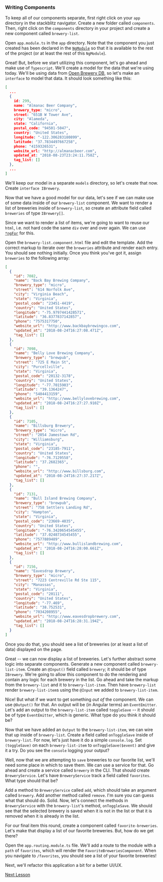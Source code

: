 ### Writing Components

To keep all of our components separate, first right click on your `app` directory in the stackblitz navigator. Create a new folder called `components`.
Then, right click on the `components` directory in your project and create a new component called `brewery-list`.

Open `app.module.ts` in the `app` directory. Note that the component you just created has been declared in the <a href="https://angular.io/guide/architecture-modules" target="_blank" rel="noopener noreferrer nofollow">`NgModule`</a> so that it is available to the rest of the project (or at least the rest of this `NgModule`).

Great! But, before we start utilizing this component, let's go ahead and make use of `Typescript`. We'll create a model for the data that we're using today. We'll be using data from [Open Brewery DB](https://www.openbrewerydb.org/#documentation), so let's make an `interface` to model that data. It should look something like this:

```json
[
  ...
  {
    id: 299,
    name: "Almanac Beer Company",
    brewery_type: "micro",
    street: "651B W Tower Ave",
    city: "Alameda",
    state: "California",
    postal_code: "94501-5047",
    country: "United States",
    longitude: "-122.306283180899",
    latitude: "37.7834497667258",
    phone: "4159326531",
    website_url: "http://almanacbeer.com",
    updated_at: "2018-08-23T23:24:11.758Z",
    tag_list: []
  },
  ...
]
```

We'll keep our model in a separate `models` directory, so let's create that now. Create `interface IBrewery`.

Now that we have a good model for our data, let's see if we can make use of some data inside of our `brewery-list` component. We want to render a list of breweries inside of `brewery-list`, so create an attribute field called `breweries` of type `IBrewery[]`.

Since we want to render a list of items, we're going to want to reuse our `html`, i.e. not hard code the same `div` over and over again. We can use <a href="https://angular.io/api/common/NgForOf" target="_blank" rel="noopener nofollow">`*ngFor`</a> for this.

Open the `brewery-list.component.html` file and edit the template. Add the correct markup to iterate over the `breweries` attribute and render each entry. You should see nothing initially. Once you think you've got it, assign `breweries` to the following array:

```json
[
  {
    "id": 7082,
    "name": "Back Bay Brewing Company",
    "brewery_type": "micro",
    "street": "614 Norfolk Ave",
    "city": "Virginia Beach",
    "state": "Virginia",
    "postal_code": "23451-4419",
    "country": "United States",
    "longitude": "-75.9797441428571",
    "latitude": "36.8377837142857",
    "phone": "7575317750",
    "website_url": "http://www.backbaybrewingco.com",
    "updated_at": "2018-08-24T16:27:08.471Z",
    "tag_list": []
  },
  {
    "id": 7098,
    "name": "Belly Love Brewing Company",
    "brewery_type": "brewpub",
    "street": "725 E Main St",
    "city": "Purcellville",
    "state": "Virginia",
    "postal_code": "20132-3178",
    "country": "United States",
    "longitude": "-77.7015903",
    "latitude": "39.1364247",
    "phone": "5404413159",
    "website_url": "http://www.bellylovebrewing.com",
    "updated_at": "2018-08-24T16:27:27.910Z",
    "tag_list": []
  },
  {
    "id": 7105,
    "name": "Billsburg Brewery",
    "brewery_type": "micro",
    "street": "2054 Jamestown Rd",
    "city": "Williamsburg",
    "state": "Virginia",
    "postal_code": "23185-7911",
    "country": "United States",
    "longitude": "-76.7129558",
    "latitude": "37.2682365",
    "phone": "",
    "website_url": "http://www.billsburg.com",
    "updated_at": "2018-08-24T16:27:37.217Z",
    "tag_list": []
  },
  {
    "id": 7131,
    "name": "Bull Island Brewing Company",
    "brewery_type": "brewpub",
    "street": "758 Settlers Landing Rd",
    "city": "Hampton",
    "state": "Virginia",
    "postal_code": "23669-4035",
    "country": "United States",
    "longitude": "-76.3420654545455",
    "latitude": "37.0248734545455",
    "phone": "7577889489",
    "website_url": "http://www.bullislandbrewing.com",
    "updated_at": "2018-08-24T16:28:00.661Z",
    "tag_list": []
  },
  {
    "id": 7156,
    "name": "Eavesdrop Brewery",
    "brewery_type": "micro",
    "street": "7223 Centreville Rd Ste 115",
    "city": "Manassas",
    "state": "Virginia",
    "postal_code": "20111",
    "country": "United States",
    "longitude": "-77.469",
    "latitude": "38.752531",
    "phone": "7034208955",
    "website_url": "http://www.eavesdropbrewery.com",
    "updated_at": "2018-08-24T16:28:31.194Z",
    "tag_list": []
  }
]
```

Once you do that, you should see a list of breweries (or at least a list of data) displayed on the page.

Great -- we can now display a list of breweries.  Let's further abstract some logic into separate components.  Generate a new component called `brewery-list-item`.  Create an `@Input()` field called `brewery`; it should be of type `IBrewery`.  We're going to allow this component to do the rendering and contain any logic for each brewery in the list.  Go ahead and take the markup from the `brewery-list` and it to `brewery-list-item`.  Then have `brewery-list` render `brewery-list-item`s using the `@Input` we added to `brewery-list-item`.

Nice!  But what if we want to get something _out of_ the component.  We can use `@Output()` for that.  An output will be (in Angular terms) an `EventEmitter`.  Let's add an output to the `brewery-list-item` called `toggleSave` -- it should be of type `EventEmitter`, which is generic.  What type do you think it should be?

Now that we have added an `Output` to the `brewery-list-item`, we can wire that up inside of `brewery-list`.  Create a field called `onToggleSave` inside of `brewery-list`.  For now, let's just have it do a simple `console.log`.  Set `(toggleSave)` on each `brewery-list-item` to `onToggleSave($event)` and give it a try.  Do you see the `console` logging your output?

Well, now that we are attempting to `save` breweries to our favorite list, we'll need some place in which to save them.  We can use a service for that.  Go ahead and create a service called `brewery` in the CLI.  That should create `BreweryService`.  Let's have `BreweryService` track a field called `favorites`.  What type should that be?

Add a method to `BreweryService` called `add`, which should take an argument called `brewery`.  Add another method called `remove`.  I'm sure you can guess what that should do.  Solid.  Now, let's connect the methods in `BreweryService` with the `brewery-list`'s method, `onToggleSave`.  We should see that the selected brewery is saved when it is not in the list or that it is removed when it is already in the list.

For our final item this round, create a component called `favorite-breweries`.  Let's make that display a list of our favorite breweries.  But, how do we get there?

Open the `app.routing.module.ts` file.  We'll add a route to the module with a `path` of `favorites`, which will render the `FavoriteBreweriesComponent`.  When you navigate to `/favorites`, you should see a list of your favorite breweries!

Next, we'll refactor this application a bit for a better UI/UX.

<a href="/lesson-3.md">Next Lesson</a>
